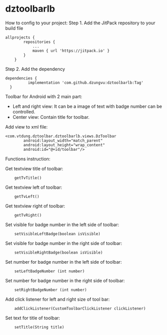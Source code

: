 # dztoolbarlb

How to config to your project: 
Step 1. Add the JitPack repository to your build file
```
allprojects {
		repositories {
			...
			maven { url 'https://jitpack.io' }
		}
	}
```
  
  Step 2. Add the dependency
  
  ```
  dependencies {
	        implementation 'com.github.dzungvu:dztoolbarlb:Tag'
	}
  ```

Toolbar for Android with 2 main part:
- Left and right view: It can be a image of text with badge number can be controlled.
- Center view: Contain title for toolbar.


Add view to xml file:
```
<com.vtdung.dztoolbar.dztoolbarlb.views.DzToolbar
        android:layout_width="match_parent"
        android:layout_height="wrap_content"
        android:id="@+id/toolbar"/>
```

Functions instruction:


Get textview title of toolbar:
```
    getTvTitle()
```

Get textview left of toolbar:
```
    getTvLeft()
```

Get textview right of toolbar:
```
    getTvRight()
```

Set visible for badge number in the left side of toolbar:
```
    setVisibleLeftBadge(boolean isVisible)
```

Set visible for badge number in the right side of toolbar:
```
    setVisibleRightBadge(boolean isVisible)
```

Set number for badge number in the left side of toolbar:
```
    setLeftBadgeNumber (int number)
```

Set number for badge number in the right side of toolbar:
```
    setRightBadgeNumber (int number)
```

Add click listener for left and right size of tool bar:
```
    addClickListener(CustomToolbarClickListener clickListener)
```

Set text for title of toolbar:
```
    setTitle(String title)
```
